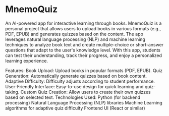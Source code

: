 # MnemoQuiz
An AI-powered app for interactive learning through books.  MnemoQuiz is a personal project that allows users to upload books in various formats (e.g., PDF, EPUB) and generates quizzes based on the content. 
The app leverages natural language processing (NLP) and machine learning techniques to analyze book text and create multiple-choice or short-answer questions that adapt to the user's knowledge level. With this app, students can test their understanding, track their progress, and enjoy a personalized learning experience.

Features:
Book Upload: Upload books in popular formats (PDF, EPUB).
Quiz Generation: Automatically generate quizzes based on book content.
Adaptive Difficulty: Difficulty adjusts according to student performance.
User-Friendly Interface: Easy-to-use design for quick learning and quiz-taking.
Custom Quiz Creation: Allow users to create their own quizzes based on selected text.
Technologies Used:
Python (for backend processing)
Natural Language Processing (NLP) libraries
Machine Learning algorithms for adaptive quiz difficulty
Frontend UI (React or similar)
